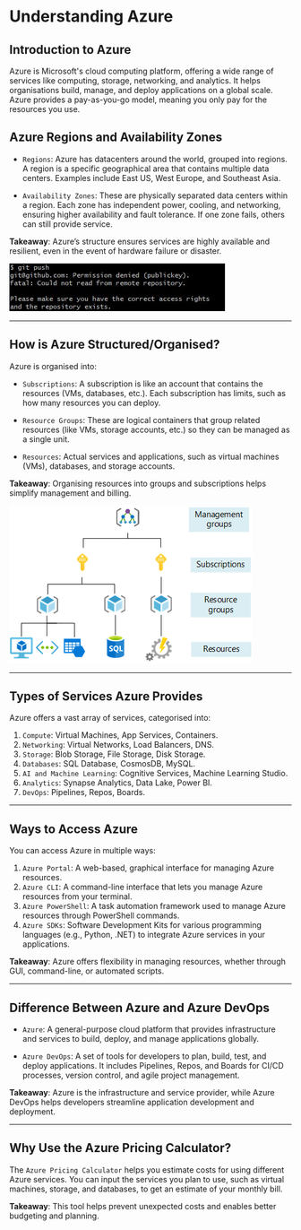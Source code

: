 # Understanding Azure

## Introduction to Azure
Azure is Microsoft's cloud computing platform, offering a wide range of services like computing, storage, networking, and analytics. It helps organisations build, manage, and deploy applications on a global scale. Azure provides a pay-as-you-go model, meaning you only pay for the resources you use.

## Azure Regions and Availability Zones
* `Regions`: Azure has datacenters around the world, grouped into regions. A region is a specific geographical area that contains multiple data centers. Examples include East US, West Europe, and Southeast Asia.

* `Availability Zones`: These are physically separated data centers within a region. Each zone has independent power, cooling, and networking, ensuring higher availability and fault tolerance. If one zone fails, others can still provide service.

**Takeaway**: Azure’s structure ensures services are highly available and resilient, even in the event of hardware failure or disaster.

![scope-levels](image.png)


---
## How is Azure Structured/Organised?
Azure is organised into:

* `Subscriptions`: A subscription is like an account that contains the resources (VMs, databases, etc.). Each subscription has limits, such as how many resources you can deploy.
  
* `Resource Groups`: These are logical containers that group related resources (like VMs, storage accounts, etc.) so they can be managed as a single unit.

* `Resources`: Actual services and applications, such as virtual machines (VMs), databases, and storage accounts.

**Takeaway**: Organising resources into groups and subscriptions helps simplify management and billing.


![scope-levels](images/scope-levels.png)

---
## Types of Services Azure Provides
Azure offers a vast array of services, categorised into:
1. `Compute`: Virtual Machines, App Services, Containers.
2. `Networking`: Virtual Networks, Load Balancers, DNS.
3. `Storage`: Blob Storage, File Storage, Disk Storage.
4. `Databases`: SQL Database, CosmosDB, MySQL.
5. `AI and Machine Learning`: Cognitive Services, Machine Learning Studio.
6. `Analytics`: Synapse Analytics, Data Lake, Power BI.
7. `DevOps`: Pipelines, Repos, Boards.

---
## Ways to Access Azure
You can access Azure in multiple ways:
1. `Azure Portal`: A web-based, graphical interface for managing Azure resources.
2. `Azure CLI`: A command-line interface that lets you manage Azure resources from your terminal.
3. `Azure PowerShell`: A task automation framework used to manage Azure resources through PowerShell commands.
4. `Azure SDKs`: Software Development Kits for various programming languages (e.g., Python, .NET) to integrate Azure services in your applications.
   
**Takeaway**: Azure offers flexibility in managing resources, whether through GUI, command-line, or automated scripts.

---
## Difference Between Azure and Azure DevOps
* `Azure`: A general-purpose cloud platform that provides infrastructure and services to build, deploy, and manage applications globally.

* `Azure DevOps`: A set of tools for developers to plan, build, test, and deploy applications. It includes Pipelines, Repos, and Boards for CI/CD processes, version control, and agile project management.

**Takeaway**: Azure is the infrastructure and service provider, while Azure DevOps helps developers streamline application development and deployment.

---
## Why Use the Azure Pricing Calculator?
The `Azure Pricing Calculator` helps you estimate costs for using different Azure services. You can input the services you plan to use, such as virtual machines, storage, and databases, to get an estimate of your monthly bill.

**Takeaway**: This tool helps prevent unexpected costs and enables better budgeting and planning.

